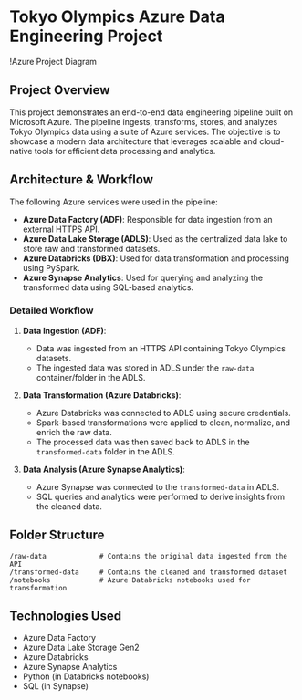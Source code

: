# Tokyo Olympics Azure Data Engineering Project


!Azure Project Diagram


## Project Overview

This project demonstrates an end-to-end data engineering pipeline built on Microsoft Azure. The pipeline ingests, transforms, stores, and analyzes Tokyo Olympics data using a suite of Azure services. The objective is to showcase a modern data architecture that leverages scalable and cloud-native tools for efficient data processing and analytics.

## Architecture & Workflow

The following Azure services were used in the pipeline:

- **Azure Data Factory (ADF)**: Responsible for data ingestion from an external HTTPS API.
- **Azure Data Lake Storage (ADLS)**: Used as the centralized data lake to store raw and transformed datasets.
- **Azure Databricks (DBX)**: Used for data transformation and processing using PySpark.
- **Azure Synapse Analytics**: Used for querying and analyzing the transformed data using SQL-based analytics.

### Detailed Workflow

1. **Data Ingestion (ADF)**:
   - Data was ingested from an HTTPS API containing Tokyo Olympics datasets.
   - The ingested data was stored in ADLS under the `raw-data` container/folder in the ADLS.

2. **Data Transformation (Azure Databricks)**:
   - Azure Databricks was connected to ADLS using secure credentials.
   - Spark-based transformations were applied to clean, normalize, and enrich the raw data.
   - The processed data was then saved back to ADLS in the `transformed-data` folder in the ADLS.

3. **Data Analysis (Azure Synapse Analytics)**:
   - Azure Synapse was connected to the `transformed-data` in ADLS.
   - SQL queries and analytics were performed to derive insights from the cleaned data.

## Folder Structure

```
/raw-data             # Contains the original data ingested from the API
/transformed-data     # Contains the cleaned and transformed dataset
/notebooks            # Azure Databricks notebooks used for transformation
```

## Technologies Used

- Azure Data Factory
- Azure Data Lake Storage Gen2
- Azure Databricks
- Azure Synapse Analytics
- Python (in Databricks notebooks)
- SQL (in Synapse)
